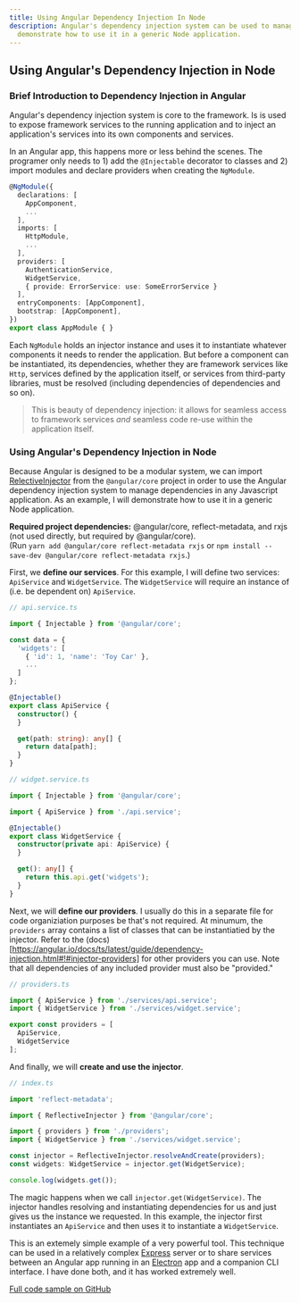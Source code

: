 ```yaml
---
title: Using Angular Dependency Injection In Node
description: Angular's dependency injection system can be used to manage dependencies in any Javascript application. As an example, I will
  demonstrate how to use it in a generic Node application.
---
```


## Using Angular's Dependency Injection in Node

### Brief Introduction to Dependency Injection in Angular

Angular's dependency injection system is core to the framework. Is is used to expose framework services to the running application and to
inject an application's services into its own components and services.

In an Angular app, this happens more or less behind the scenes. The programer only needs to 1) add the `@Injectable` decorator to classes
and 2) import modules and declare providers when creating the `NgModule`.

```typescript
@NgModule({
  declarations: [
    AppComponent,
    ...
  ],
  imports: [
    HttpModule,
    ...
  ],
  providers: [
    AuthenticationService,
    WidgetService,
    { provide: ErrorService: use: SomeErrorService }
  ],
  entryComponents: [AppComponent],
  bootstrap: [AppComponent],
})
export class AppModule { }
```

Each `NgModule` holds an injector instance and uses it to instantiate whatever components it needs to render the application. But before a
component can be instantiated, its dependencies, whether they are framework services like `Http`, services defined by the application
itself, or services from third-party libraries, must be resolved (including dependencies of dependencies and so on).

>This is beauty of dependency injection: it allows for seamless access to framework services *and* seamless code re-use within the
application itself.

### Using Angular's Dependency Injection in Node

Because Angular is designed to be a modular system, we can import
[RelectiveInjector](https://angular.io/docs/ts/latest/api/core/index/ReflectiveInjector-class.html)
from the `@angular/core` project in order to use the Angular dependency injection system to manage dependencies in any Javascript
application. As an example, I will demonstrate how to use it in a generic Node application.

**Required project dependencies:**
@angular/core, reflect-metadata, and rxjs (not used directly, but required by @angular/core).<br />
(Run `yarn add @angular/core reflect-metadata rxjs` or `npm install --save-dev @angular/core reflect-metadata rxjs`.)

First, we **define our services**. For this example, I will define two services: `ApiService` and `WidgetService`. The `WidgetService` will
require an instance of (i.e. be dependent on) `ApiService`.

```typescript
// api.service.ts

import { Injectable } from '@angular/core';

const data = {
  'widgets': [
    { 'id': 1, 'name': 'Toy Car' },
    ...
  ]
};

@Injectable()
export class ApiService {
  constructor() {
  }

  get(path: string): any[] {
    return data[path];
  }
}

// widget.service.ts

import { Injectable } from '@angular/core';

import { ApiService } from './api.service';

@Injectable()
export class WidgetService {
  constructor(private api: ApiService) {
  }

  get(): any[] {
    return this.api.get('widgets');
  }
}
```

Next, we will **define our providers**. I usually do this in a separate file for code organiziation purposes be that's not required. At
minumum, the `providers` array contains a list of classes that can be instantiatied by the injector. Refer to the
(docs)[https://angular.io/docs/ts/latest/guide/dependency-injection.html#!#injector-providers] for other providers you can use. Note that
all dependencies of any included provider must also be "provided."

```typescript
// providers.ts

import { ApiService } from './services/api.service';
import { WidgetService } from './services/widget.service';

export const providers = [
  ApiService,
  WidgetService
];
```

And finally, we will **create and use the injector**.

```typescript
// index.ts

import 'reflect-metadata';

import { ReflectiveInjector } from '@angular/core';

import { providers } from './providers';
import { WidgetService } from './services/widget.service';

const injector = ReflectiveInjector.resolveAndCreate(providers);
const widgets: WidgetService = injector.get(WidgetService);

console.log(widgets.get());
```

The magic happens when we call `injector.get(WidgetService)`. The injector handles resolving and instantiating dependencies for us and just
gives us the instance we requested. In this example, the injector first instantiates an `ApiService` and then uses it to instantiate a
`WidgetService`.

This is an extemely simple example of a very powerful tool. This technique can be used in a relatively complex [Express](http://expressjs.com/)
server or to share services between an Angular app running in an [Electron](http://electron.atom.io/) app and a companion CLI interface.
I have done both, and it has worked extremely well.

[Full code sample on GitHub](https://github.com/kevinphelps/blog-companion-projects/tree/master/using-angular-dependency-injection-in-node)
